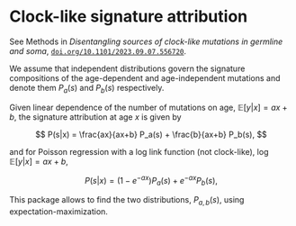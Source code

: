 # Clock-like signature attribution

See Methods in _Disentangling sources of clock-like mutations in germline and soma_, [`doi.org/10.1101/2023.09.07.556720`](https://doi.org/10.1101/2023.09.07.556720).

We assume that independent distributions govern the signature compositions of the age-dependent and age-independent mutations and denote them $P_a(s)$ and $P_b(s)$ respectively. 

Given linear dependence of the number of mutations on age, $\mathbb{E}[y|x]=ax+b$, the signature attribution at age $x$ is given by

$$
P(s|x) = \frac{ax}{ax+b} P_a(s) + \frac{b}{ax+b} P_b(s),
$$

and for Poisson regression with a log link function (not clock-like), $\log\mathbb{E}[y|x]=ax+b$,

$$
P(s|x) = (1-e^{-ax}) P_a(s) + e^{-ax} P_b(s),
$$

This package allows to find the two distributions, $P_{a,b}(s)$, using expectation-maximization.
